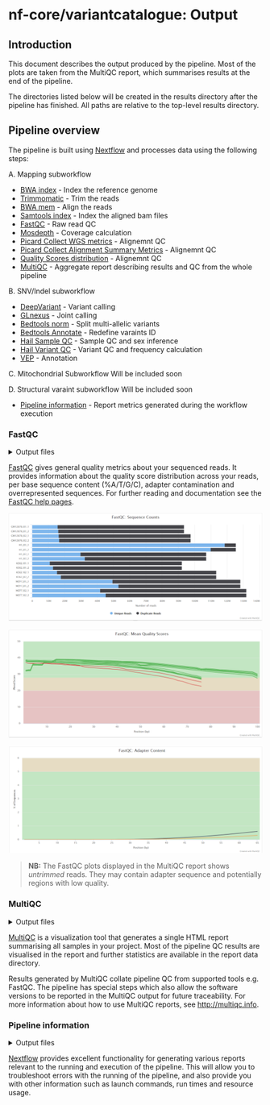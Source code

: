 # nf-core/variantcatalogue: Output

## Introduction

This document describes the output produced by the pipeline. Most of the plots are taken from the MultiQC report, which summarises results at the end of the pipeline.

The directories listed below will be created in the results directory after the pipeline has finished. All paths are relative to the top-level results directory.

## Pipeline overview

The pipeline is built using [Nextflow](https://www.nextflow.io/) and processes data using the following steps:

A. Mapping subworkflow
- [BWA index](#bwa_index) - Index the reference genome
- [Trimmomatic](#trimmomatic) - Trim the reads
- [BWA mem](#bwa_mem) - Align the reads
- [Samtools index](#samtools_index) - Index the aligned bam files
- [FastQC](#fastqc) - Raw read QC
- [Mosdepth](#mosdepth) - Coverage calculation
- [Picard Collect WGS metrics](#Picard_Collect_WGS_metrics) - Alignemnt QC 
- [Picard Collect Alignment Summary Metrics](#Picard_Collect_Alignment_Summary_Metrics) - Alignemnt QC
- [Quality Scores distribution](#Quality_Scores_distribution) - Alignemnt QC
- [MultiQC](#multiqc) - Aggregate report describing results and QC from the whole pipeline

B. SNV/Indel subworkflow
- [DeepVariant](#DeepVariant) - Variant calling
- [GLnexus](#GLnexus) - Joint calling
- [Bedtools norm](#Bedtools_norm) - Split multi-allelic variants
- [Bedtools Annotate](#Bedtools_Annotate) - Redefine varaints ID
- [Hail Sample QC](#Hail_sample_QC) - Sample QC and sex inference
- [Hail Variant QC](#Hail_variant_QC) - Variant QC and frequency calculation
- [VEP](#vep) - Annotation

C. Mitochondrial Subworkflow
Will be included soon

D. Structural varaint subworkflow
Will be included soon

- [Pipeline information](#pipeline-information) - Report metrics generated during the workflow execution

### FastQC

<details markdown="1">
<summary>Output files</summary>

- `fastqc/`
  - `*_fastqc.html`: FastQC report containing quality metrics.
  - `*_fastqc.zip`: Zip archive containing the FastQC report, tab-delimited data file and plot images.

</details>

[FastQC](http://www.bioinformatics.babraham.ac.uk/projects/fastqc/) gives general quality metrics about your sequenced reads. It provides information about the quality score distribution across your reads, per base sequence content (%A/T/G/C), adapter contamination and overrepresented sequences. For further reading and documentation see the [FastQC help pages](http://www.bioinformatics.babraham.ac.uk/projects/fastqc/Help/).

![MultiQC - FastQC sequence counts plot](images/mqc_fastqc_counts.png)

![MultiQC - FastQC mean quality scores plot](images/mqc_fastqc_quality.png)

![MultiQC - FastQC adapter content plot](images/mqc_fastqc_adapter.png)

> **NB:** The FastQC plots displayed in the MultiQC report shows _untrimmed_ reads. They may contain adapter sequence and potentially regions with low quality.

### MultiQC

<details markdown="1">
<summary>Output files</summary>

- `multiqc/`
  - `multiqc_report.html`: a standalone HTML file that can be viewed in your web browser.
  - `multiqc_data/`: directory containing parsed statistics from the different tools used in the pipeline.
  - `multiqc_plots/`: directory containing static images from the report in various formats.

</details>

[MultiQC](http://multiqc.info) is a visualization tool that generates a single HTML report summarising all samples in your project. Most of the pipeline QC results are visualised in the report and further statistics are available in the report data directory.

Results generated by MultiQC collate pipeline QC from supported tools e.g. FastQC. The pipeline has special steps which also allow the software versions to be reported in the MultiQC output for future traceability. For more information about how to use MultiQC reports, see <http://multiqc.info>.

### Pipeline information

<details markdown="1">
<summary>Output files</summary>

- `pipeline_info/`
  - Reports generated by Nextflow: `execution_report.html`, `execution_timeline.html`, `execution_trace.txt` and `pipeline_dag.dot`/`pipeline_dag.svg`.
  - Reports generated by the pipeline: `pipeline_report.html`, `pipeline_report.txt` and `software_versions.yml`. The `pipeline_report*` files will only be present if the `--email` / `--email_on_fail` parameter's are used when running the pipeline.
  - Reformatted samplesheet files used as input to the pipeline: `samplesheet.valid.csv`.

</details>

[Nextflow](https://www.nextflow.io/docs/latest/tracing.html) provides excellent functionality for generating various reports relevant to the running and execution of the pipeline. This will allow you to troubleshoot errors with the running of the pipeline, and also provide you with other information such as launch commands, run times and resource usage.
